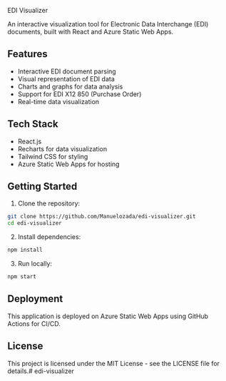  EDI Visualizer

An interactive visualization tool for Electronic Data Interchange (EDI) documents, built with React and Azure Static Web Apps.

## Features

- Interactive EDI document parsing
- Visual representation of EDI data
- Charts and graphs for data analysis
- Support for EDI X12 850 (Purchase Order)
- Real-time data visualization

## Tech Stack

- React.js
- Recharts for data visualization
- Tailwind CSS for styling
- Azure Static Web Apps for hosting

## Getting Started

1. Clone the repository:
```bash
git clone https://github.com/Manuelozada/edi-visualizer.git
cd edi-visualizer
```

2. Install dependencies:
```bash
npm install
```

3. Run locally:
```bash
npm start
```

## Deployment

This application is deployed on Azure Static Web Apps using GitHub Actions for CI/CD.

## License

This project is licensed under the MIT License - see the LICENSE file for details.# edi-visualizer

